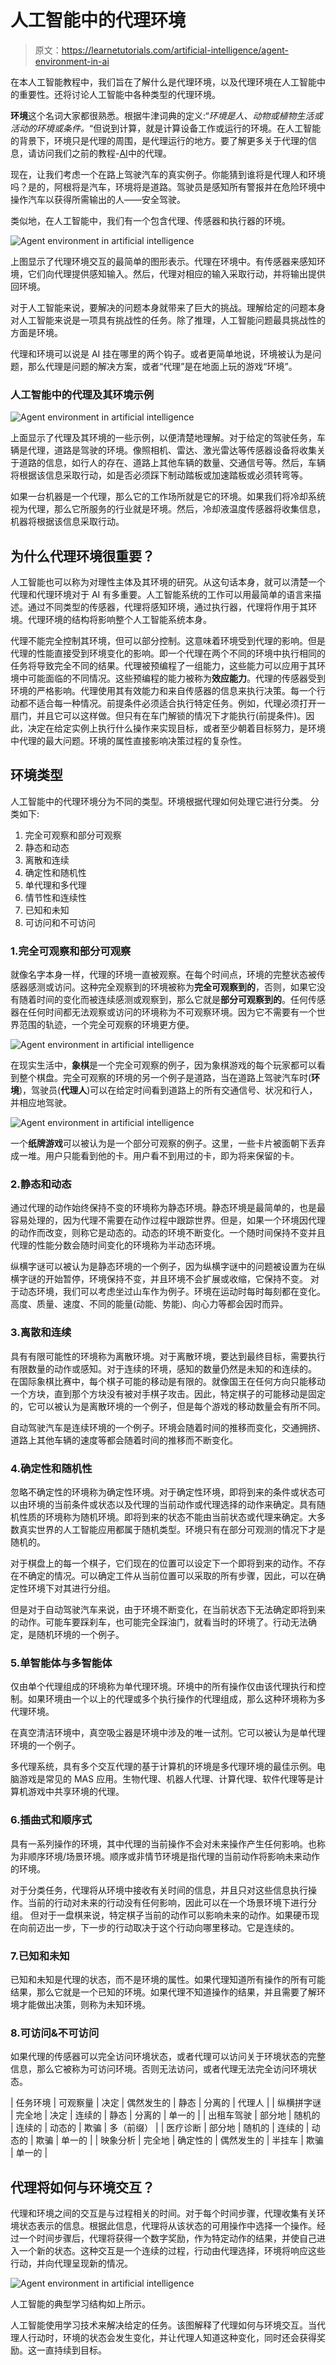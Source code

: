 # 人工智能中的代理环境

> 原文：<https://learnetutorials.com/artificial-intelligence/agent-environment-in-ai>

在本人工智能教程中，我们旨在了解什么是代理环境，以及代理环境在人工智能中的重要性。还将讨论人工智能中各种类型的代理环境。

**环境**这个名词大家都很熟悉。根据牛津词典的定义:“*环境是人、动物或植物生活或活动的环境或条件。*“但说到计算，就是计算设备工作或运行的环境。在人工智能的背景下，环境只是代理的周围，是代理运行的地方。要了解更多关于代理的信息，请访问我们之前的教程-[AI](../artificial-intelligence/intelligent-agents-in-ai)中的代理。

现在，让我们考虑一个在路上驾驶汽车的真实例子。你能猜到谁将是代理人和环境吗？是的，阿根将是汽车，环境将是道路。驾驶员是感知所有警报并在危险环境中操作汽车以获得所需输出的人——安全驾驶。

类似地，在人工智能中，我们有一个包含代理、传感器和执行器的环境。

![Agent environment in artificial intelligence](img/a6b2570a5a42b1df6bcf455937771b40.png)

上图显示了代理环境交互的最简单的图形表示。代理在环境中。有传感器来感知环境，它们向代理提供感知输入。然后，代理对相应的输入采取行动，并将输出提供回环境。

对于人工智能来说，要解决的问题本身就带来了巨大的挑战。理解给定的问题本身对人工智能来说是一项具有挑战性的任务。除了推理，人工智能问题最具挑战性的方面是环境。

代理和环境可以说是 AI 挂在哪里的两个钩子。或者更简单地说，环境被认为是问题，那么代理是问题的解决方案，或者“代理”是在地面上玩的游戏“环境”。

### 人工智能中的代理及其环境示例

![Agent environment in artificial intelligence](img/23fe2940a8d56fc7f16fad7d41da9f6c.png)

上面显示了代理及其环境的一些示例，以便清楚地理解。对于给定的驾驶任务，车辆是代理，道路是驾驶的环境。像照相机、雷达、激光雷达等传感器设备将收集关于道路的信息，如行人的存在、道路上其他车辆的数量、交通信号等。然后，车辆将根据该信息采取行动，如是否必须踩下制动踏板或加速踏板或必须转弯等。

如果一台机器是一个代理，那么它的工作场所就是它的环境。如果我们将冷却系统视为代理，那么它所服务的行业就是环境。然后，冷却液温度传感器将收集信息，机器将根据该信息采取行动。

## 为什么代理环境很重要？

人工智能也可以称为对理性主体及其环境的研究。从这句话本身，就可以清楚一个代理和代理环境对于 AI 有多重要。人工智能系统的工作可以用最简单的语言来描述。通过不同类型的传感器，代理将感知环境，通过执行器，代理将作用于其环境。代理环境的结构将影响整个人工智能系统本身。

代理不能完全控制其环境，但可以部分控制。这意味着环境受到代理的影响。但是代理的性能直接受到环境变化的影响。即一个代理在两个不同的环境中执行相同的任务将导致完全不同的结果。代理被预编程了一组能力，这些能力可以应用于其环境中可能面临的不同情况。这些预编程的能力被称为**效应能力**。代理的传感器受到环境的严格影响。代理使用其有效能力和来自传感器的信息来执行决策。每一个行动都不适合每一种情况。前提条件必须适合执行特定任务。例如，代理必须打开一扇门，并且它可以这样做。但只有在车门解锁的情况下才能执行(前提条件)。因此，决定在给定实例上执行什么操作来实现目标，或者至少朝着目标努力，是环境中代理的最大问题。环境的属性直接影响决策过程的复杂性。

## 环境类型

人工智能中的代理环境分为不同的类型。环境根据代理如何处理它进行分类。
分类如下:

1.  完全可观察和部分可观察
2.  静态和动态
3.  离散和连续
4.  确定性和随机性
5.  单代理和多代理
6.  情节性和连续性
7.  已知和未知
8.  可访问和不可访问

### 1.完全可观察和部分可观察

就像名字本身一样，代理的环境一直被观察。在每个时间点，环境的完整状态被传感器感测或访问。这种完全观察到的环境被称为**完全可观察到的**，否则，如果它没有随着时间的变化而被连续感测或观察到，那么它就是**部分可观察到的**。任何传感器在任何时间都无法观察或访问的环境称为不可观察环境。因为它不需要有一个世界范围的轨迹，一个完全可观察的环境更方便。

![Agent environment in artificial intelligence](img/e1075ab91cdac1c11df30aa3d9776103.png)

在现实生活中，**象棋**是一个完全可观察的例子，因为象棋游戏的每个玩家都可以看到整个棋盘。完全可观察的环境的另一个例子是道路，当在道路上驾驶汽车时(**环境**)，驾驶员(**代理人**)可以在给定时间看到道路上的所有交通信号、状况和行人，并相应地驾驶。

![Agent environment in artificial intelligence](img/445133c3efa3f8285ae15291aae9803a.png)

一个**纸牌游戏**可以被认为是一个部分可观察的例子。这里，一些卡片被面朝下丢弃成一堆。用户只能看到他的卡。用户看不到用过的卡，即为将来保留的卡。

### 2.静态和动态

通过代理的动作始终保持不变的环境称为静态环境。静态环境是最简单的，也是最容易处理的，因为代理不需要在动作过程中跟踪世界。但是，如果一个环境因代理的动作而改变，则称它是动态的。动态的环境不断变化。一个随时间保持不变并且代理的性能分数会随时间变化的环境称为半动态环境。

纵横字谜可以被认为是静态环境的一个例子，因为纵横字谜中的问题被设置为在纵横字谜的开始暂停，环境保持不变，并且环境不会扩展或收缩，它保持不变。
对于动态环境，我们可以考虑坐过山车作为例子。环境在运动时每时每刻都在变化。高度、质量、速度、不同的能量(动能、势能)、向心力等都会因时而异。

### 3.离散和连续

具有有限可能性的环境称为离散环境。对于离散环境，要达到最终目标，需要执行有限数量的动作或感知。对于连续的环境，感知的数量仍然是未知的和连续的。
在国际象棋比赛中，每个棋子可能的移动是有限的。就像国王在任何方向只能移动一个方块，直到那个方块没有被对手棋子攻击。因此，特定棋子的可能移动是固定的，它可以被认为是离散环境的一个例子，但是每个游戏的移动数量会有所不同。

自动驾驶汽车是连续环境的一个例子。环境会随着时间的推移而变化，交通拥挤、道路上其他车辆的速度等都会随着时间的推移而不断变化。

### 4.确定性和随机性

忽略不确定性的环境称为确定性环境。对于确定性环境，即将到来的条件或状态可以由环境的当前条件或状态以及代理的当前动作或代理选择的动作来确定。具有随机性质的环境称为随机环境。即将到来的状态不能由当前状态或代理来确定。大多数真实世界的人工智能应用都属于随机类型。环境只有在部分可观测的情况下才是随机的。

对于棋盘上的每一个棋子，它们现在的位置可以设定下一个即将到来的动作。不存在不确定的情况。可以确定工件从当前位置可以采取的所有步骤，因此，可以在确定性环境下对其进行分组。

但是对于自动驾驶汽车来说，由于环境不断变化，在当前状态下无法确定即将到来的动作。可能车要踩刹车，也可能完全踩油门，就看当时的环境了。行动无法确定，是随机环境的一个例子。

### 5.单智能体与多智能体

仅由单个代理组成的环境称为单代理环境。环境中的所有操作仅由该代理执行和控制。如果环境由一个以上的代理或多个执行操作的代理组成，那么这种环境称为多代理环境。

在真空清洁环境中，真空吸尘器是环境中涉及的唯一试剂。它可以被认为是单代理环境的一个例子。

多代理系统，具有多个交互代理的基于计算机的环境是多代理环境的最佳示例。电脑游戏是常见的 MAS 应用。生物代理、机器人代理、计算代理、软件代理等是计算机游戏中共享环境的代理。

### 6.插曲式和顺序式

具有一系列操作的环境，其中代理的当前操作不会对未来操作产生任何影响。也称为非顺序环境/场景环境。顺序或非情节环境是指代理的当前动作将影响未来动作的环境。

对于分类任务，代理将从环境中接收有关时间的信息，并且只对这些信息执行操作。当前的行动对未来的行动没有任何影响，因此可以在一个场景环境下进行分组。
但对于一盘棋来说，特定棋子当前的动作可以影响未来的动作。如果硬币现在向前迈出一步，下一步的行动取决于这个行动向哪里移动。它是连续的。

### 7.已知和未知

已知和未知是代理的状态，而不是环境的属性。如果代理知道所有操作的所有可能结果，那么它就是一个已知的环境。如果代理不知道操作的结果，并且需要了解环境才能做出决策，则称为未知环境。

### 8.可访问&不可访问

如果代理的传感器可以完全访问环境状态，或者代理可以访问关于环境状态的完整信息，那么它被称为可访问环境。否则无法访问，或者代理无法完全访问环境状态。

| 任务环境 | 可观察量 | 决定 | 偶然发生的 | 静态 | 分离的 | 代理人 |
| 纵横拼字谜 | 完全地 | 决定 | 连续的 | 静态 | 分离的 | 单一的 |
| 出租车驾驶 | 部分地 | 随机的 | 连续的 | 动态的 | 欺骗 | 多（前缀） |
| 医疗诊断 | 部分地 | 随机的 | 连续的 | 动态的 | 欺骗 | 单一的 |
| 映象分析 | 完全地 | 确定性的 | 偶然发生的 | 半挂车 | 欺骗 | 单一的 |

## 代理将如何与环境交互？

代理和环境之间的交互是与过程相关的时间。对于每个时间步骤，代理收集有关环境状态表示的信息。根据此信息，代理将从该状态的可用操作中选择一个操作。经过一个时间步骤后，代理将获得一个数字奖励，作为特定动作的结果，并使自己进入一个新的状态。这种交互是一个连续的过程，行动由代理选择，环境将响应这些行动，并向代理呈现新的情况。

![Agent environment in artificial intelligence](img/49ebff2b06e023c64e1a86005ccb841a.png)

人工智能的典型学习结构如上所示。

人工智能使用学习技术来解决给定的任务。该图解释了代理如何与环境交互。当代理人行动时，环境的状态会发生变化，并让代理人知道这种变化，同时还会获得奖励。这一直持续到目标。